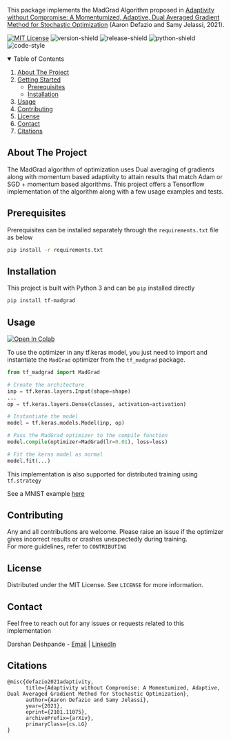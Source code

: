 This package implements the MadGrad Algorithm proposed in <a href="https://arxiv.org/abs/2101.11075">Adaptivity without Compromise: A Momentumized, Adaptive, Dual Averaged Gradient Method for Stochastic Optimization</a> (Aaron Defazio and Samy Jelassi, 2021).


<!-- PROJECT SHIELDS -->
[![MIT License][license-shield]][license-url]
![version-shield]
![release-shield]
![python-shield]
![code-style]

<!-- TABLE OF CONTENTS -->
<details open="open">
  <summary>Table of Contents</summary>
  <ol>
    <li>
      <a href="#about-the-project">About The Project</a>
    </li>
    <li>
      <a href="#getting-started">Getting Started</a>
      <ul>
        <li><a href="#prerequisites">Prerequisites</a></li>
        <li><a href="#installation">Installation</a></li>
      </ul>
    </li>
    <li><a href="#usage">Usage</a></li>
    <li><a href="#contributing">Contributing</a></li>
    <li><a href="#license">License</a></li>
    <li><a href="#contact">Contact</a></li>
    <li><a href="#acknowledgements">Citations</a></li>
  </ol>
</details>



<!-- ABOUT THE PROJECT -->
## About The Project

The MadGrad algorithm of optimization uses Dual averaging of gradients along with momentum based adaptivity to attain results that match Adam or SGD + momentum based algorithms. This project offers a Tensorflow implementation of the algorithm along with a few usage examples and tests.
  

## Prerequisites

Prerequisites can be installed separately through the `requirements.txt` file as below

```sh
pip install -r requirements.txt
```


 
## Installation

This project is built with Python 3 and can be `pip` installed directly

```sh
pip install tf-madgrad
```

<!-- USAGE EXAMPLES -->
## Usage
[![Open In Colab](https://colab.research.google.com/assets/colab-badge.svg)](https://colab.research.google.com/drive/1Tq6mH4ULsj7PzuOuMN13lOxSr_IbXgYq?usp=sharing)

To use the optimizer in any tf.keras model, you just need to import and instantiate the ```MadGrad``` optimizer from the `tf_madgrad` package.
```python
from tf_madgrad import MadGrad

# Create the architecture
inp = tf.keras.layers.Input(shape=shape)
...
op = tf.keras.layers.Dense(classes, activation=activation)

# Instantiate the model
model = tf.keras.models.Model(inp, op)

# Pass the MadGrad optimizer to the compile function
model.compile(optimizer=MadGrad(lr=0.01), loss=loss)

# Fit the keras model as normal
model.fit(...)
```
This implementation is also supported for distributed training using ```tf.strategy```

See a MNIST example <a href="https://github.com/DarshanDeshpande/tf-madgrad/blob/master/examples/mnist_example.py">here</a> 

<!-- CONTRIBUTING -->
## Contributing

Any and all contributions are welcome. Please raise an issue if the optimizer gives incorrect results or crashes unexpectedly during training. 
<br>
For more guidelines, refer to `CONTRIBUTING`

<!-- LICENSE -->
## License

Distributed under the MIT License. See `LICENSE` for more information.

<!-- CONTACT -->
## Contact
Feel free to reach out for any issues or requests related to this implementation

Darshan Deshpande - [Email](https://mail.google.com/mail/u/0/?view=cm&fs=1&to=darshan1504@gmail.com&tf=1) | [LinkedIn](https://www.linkedin.com/in/darshan-deshpande/)



<!-- ACKNOWLEDGEMENTS -->
## Citations
```citation
@misc{defazio2021adaptivity,
      title={Adaptivity without Compromise: A Momentumized, Adaptive, Dual Averaged Gradient Method for Stochastic Optimization}, 
      author={Aaron Defazio and Samy Jelassi},
      year={2021},
      eprint={2101.11075},
      archivePrefix={arXiv},
      primaryClass={cs.LG}
}
```





<!-- MARKDOWN LINKS & IMAGES -->
<!-- https://www.markdownguide.org/basic-syntax/#reference-style-links -->
[contributors-shield]: https://img.shields.io/badge/CONTRIBUTORS-1-orange?style=for-the-badge
[contributors-url]: https://github.com/othneildrew/Best-README-Template/graphs/contributors
[license-shield]: https://img.shields.io/badge/LICENSE-MIT-brightgreen?style=for-the-badge
[license-url]: https://github.com/DarshanDeshpande/tf-madgrad/blob/master/LICENSE.txt
[version-shield]: https://img.shields.io/badge/VERSION-1.0.0-orange?style=for-the-badge
[python-shield]: https://img.shields.io/badge/PYTHON-3.6%7C3.7%7C3.8-blue?style=for-the-badge
[release-shield]: https://img.shields.io/badge/Build-Stable-yellow?style=for-the-badge
[code-style]: https://img.shields.io/badge/Code_Style-Black-black?style=for-the-badge
